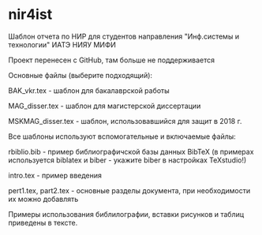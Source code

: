 # nir4ist
Шаблон отчета по НИР для студентов направления "Инф.системы и технологии" ИАТЭ НИЯУ МИФИ

Проект перенесен с GitHub, там больше не поддерживается

Основные файлы (выберите подходящий):

BAK_vkr.tex - шаблон для бакалаврской работы

MAG_disser.tex - шаблон для магистерской диссертации

MSKMAG_disser.tex - шаблон, использовавшийся для защит в 2018 г.

Все шаблоны используют вспомогательные и включаемые файлы:

rbiblio.bib - пример библиографичской базы данных BibTeX (в примерах используется biblatex и biber - укажите biber в настройках TeXstudio!)

intro.tex - пример введения

pert1.tex, part2.tex - основные разделы документа, при необходимости их можно добавлять

Примеры использования библилографии, вставки рисунков и таблиц приведены в тексте.